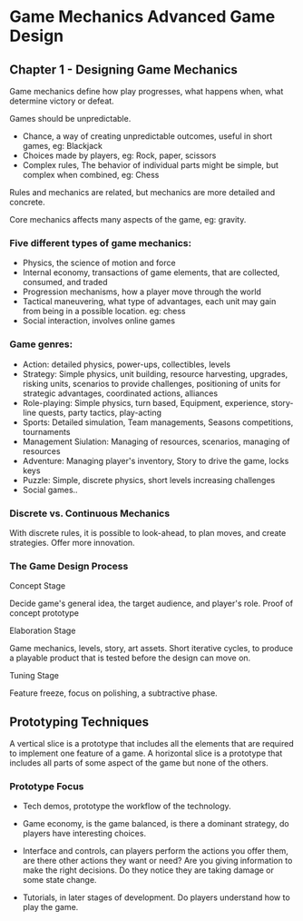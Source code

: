 # Game Mechanics Advanced Game Design

## Chapter 1 - Designing Game Mechanics

Game mechanics define how play progresses, what happens when, what determine victory or defeat.

Games should be unpredictable.
- Chance, a way of creating unpredictable outcomes, useful in short games, eg: Blackjack
- Choices made by players, eg: Rock, paper, scissors
- Complex rules, The behavior of individual parts might be simple, but complex when combined, eg: Chess

Rules and mechanics are related, but mechanics are more detailed and concrete.

Core mechanics affects many aspects of the game, eg: gravity.

### Five different types of game mechanics:

- Physics, the science of motion and force
- Internal economy, transactions of game elements, that are collected, consumed, and traded
- Progression mechanisms, how a player move through the world
- Tactical maneuvering, what type of advantages, each unit may gain from being in a possible location. eg: chess
- Social interaction, involves online games

### Game genres:

- Action: detailed physics, power-ups, collectibles, levels
- Strategy: Simple physics, unit building, resource harvesting, upgrades, risking units, scenarios to provide challenges, positioning of units for strategic advantages, coordinated actions, alliances
- Role-playing: Simple physics, turn based, Equipment, experience, story-line quests, party tactics, play-acting
- Sports: Detailed simulation, Team managements, Seasons competitions, tournaments
- Management Siulation: Managing of resources, scenarios, managing of resources
- Adventure: Managing player's inventory, Story to drive the game, locks keys
- Puzzle: Simple, discrete physics, short levels increasing challenges
- Social games..

### Discrete vs. Continuous Mechanics

With discrete rules, it is possible to look-ahead, to plan moves, and create strategies. Offer more innovation.

### The Game Design Process

Concept Stage

Decide game's general idea, the target audience, and player's role. Proof of concept prototype

Elaboration Stage

Game mechanics, levels, story, art assets. Short iterative cycles, to produce a playable product that is tested before the design can move on.

Tuning Stage

Feature freeze, focus on polishing, a subtractive phase.


## Prototyping Techniques


A vertical slice is a prototype that includes all the elements that are required to implement one feature of a game. A horizontal slice is a prototype that includes all parts of some aspect of the game but none of the others.

### Prototype Focus

- Tech demos, prototype the workflow of the technology.

- Game economy, is the game balanced, is there a dominant strategy, do players have interesting choices.

- Interface and controls, can players perform the actions you offer them, are there other actions they want or need? Are you giving information to make the right decisions. Do they notice they are taking damage or some state change.

- Tutorials, in later stages of development. Do players understand how to play the game.
